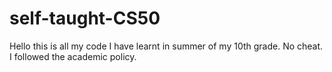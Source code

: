 # self-taught-CS50

Hello this is all my code I have learnt in summer of my 10th grade. No cheat. I followed the academic policy.
